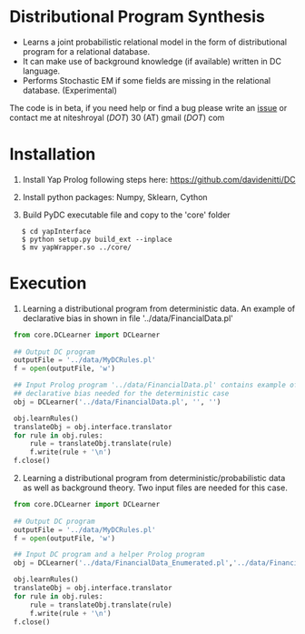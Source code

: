 # Distributional Program Synthesis
* Learns a joint probabilistic relational model in the form of distributional program for a relational database.
* It can make use of background knowledge (if available) written in DC language.
* Performs Stochastic EM if some fields are missing in the relational database. (Experimental)

The code is in beta, if you need help or find a bug please write an [issue](https://github.com/niteshroyal/DistributionalProgramSynthesis/issues) or contact me at niteshroyal (_DOT_) 30 (AT) gmail (_DOT_) com

Installation
============

1. Install Yap Prolog following steps here: https://github.com/davidenitti/DC

2. Install python packages: Numpy, Sklearn, Cython

3. Build PyDC executable file and copy to the 'core' folder
```
   $ cd yapInterface
   $ python setup.py build_ext --inplace
   $ mv yapWrapper.so ../core/
```
   	
Execution 
=========

1. Learning a distributional program from deterministic data. An example of declarative bias in shown in file '../data/FinancialData.pl'

```python
 from core.DCLearner import DCLearner
 
 ## Output DC program
 outputFile = '../data/MyDCRules.pl'
 f = open(outputFile, 'w')

 ## Input Prolog program '../data/FinancialData.pl' contains example of 
 ## declarative bias needed for the deterministic case 
 obj = DCLearner('../data/FinancialData.pl', '', '')

 obj.learnRules()
 translateObj = obj.interface.translator
 for rule in obj.rules:
     rule = translateObj.translate(rule)
     f.write(rule + '\n')
 f.close()
```

2. Learning a distributional program from deterministic/probabilistic data as well as background theory. Two input files are needed for this case.

```python
 from core.DCLearner import DCLearner
 
 ## Output DC program
 outputFile = '../data/MyDCRules.pl'
 f = open(outputFile, 'w')

 ## Input DC program and a helper Prolog program
 obj = DCLearner('../data/FinancialData_Enumerated.pl','../data/FinancialDataDC.pl','')

 obj.learnRules()
 translateObj = obj.interface.translator
 for rule in obj.rules:
     rule = translateObj.translate(rule)
     f.write(rule + '\n')
 f.close()
```
